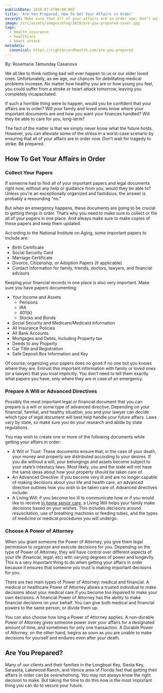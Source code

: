 ```yaml
---
publishDate: 2019-07-4T00:00:00Z
title: 'Are You Prepared, How To Get Your Affairs in Order'
excerpt: Make sure that all of your affairs are in order now. Don’t wait for tragedy to strike. Be prepared.
image: /src/assets/images/blog/2019/are-you-prepared-cover.jpg
tags:
  - health insurance
  - healthcare
  - heart attack
metadata:
  canonical: https://rightaccordhealth.com/are-you-prepared
---
```



By: Rosemarie Tamunday Casanova



We all like to think nothing bad will ever happen to us or our older loved ones. Unfortunately, as we age, our chances for debilitating medical problems increase. No matter how healthy you are or how young you feel, you could suffer from a stroke or heart attack tomorrow, leaving you completely incapacitated.

If such a horrible thing were to happen, would you be confident that your affairs are in order? Will your family and loved ones know where your important documents are and how you want your finances handled? Will they be able to care for you, long-term?

The fact of the matter is that we simply never know what the future holds. However, you can alleviate some of the stress in a worst-case scenario by ensuring that all of your affairs are in order now. Don’t wait for tragedy to strike. Be prepared.

How To Get Your Affairs in Order
--------------------------------

### Collect Your Papers

If someone had to find all of your important papers and legal documents right now, without any help or guidance from you, would they be able to? Unless you’re an exceptionally organized and fastidious, the answer is probably a resounding “no.”

But when an emergency happens, these documents are going to be crucial to getting things in order. That’s why you need to make sure to collect or file all of your papers in one place. And always make sure to make copies of these papers and keep them updated.

According to the National Institute on Aging, some important papers to include are:

*   Birth Certificate
*   Social Security Card
*   Marriage Certificate
*   Divorce, Citizenship, or Adoption Papers (if applicable)
*   Contact Information for family, friends, doctors, lawyers, and financial advisors

Keeping your financial records in one place is also very important. Make sure you have papers documenting:

*   Your Income and Assets
    *   Pensions
    *   IRA
    *   401(k)
    *   Stocks and Bonds
*   Social Security and Medicare/Medicaid information
*   All Insurance Policies
*   All Bank Accounts
*   Mortgages and Debts, including Property tax
*   Deeds to any Property
*   Car Title and Registration
*   Safe Deposit Box Information and Key

  

Of course, organizing your papers does no good if no one but you knows where they are. Entrust this important information with family or loved ones (or a lawyer) that you trust implicitly. You don’t need to tell them exactly what papers you have, only where they are in case of an emergency.

### Prepare A Will or Advanced Directives

Possibly the most important legal or financial document that you can prepare is a will or some type of advanced directive. Depending on your financial, familial, and healthy situation, you and your lawyer can decide which type of legal document will best help handle your future affairs. Laws vary by state, so make sure you do your research and abide by state regulations.

You may wish to create one or more of the following documents while getting your affairs in order:

*   A Will or Trust: These documents ensure that, in the case of your death, your money and property are distributed according to your desires. If you die without a will, your belongings and assets become subject to your state’s intestacy laws. Most likely, you and the state will not have the same ideas about how your property should be taken care of.
*   An Advanced Directive: If you become very ill and are no longer capable of making decisions about your life and health care, an advanced directive outlines how you wish to be taken care of. Advanced directives include:
*   A Living Will: if you become too ill to communicate how or if you would like to receive [in home senior care,](https://rightaccordhealth.com/services/live-in-homecare.html) a Living Will helps your family make decisions based on your wishes. This includes decisions around resuscitation, use of breathing machines or feeding tubes, and the types of medicine or medical procedures you will undergo.

### Choose A Power of Attorney

When you grant someone the Power of Attorney, you give them legal permission to organize and execute decisions for you. Depending on the type of Power of Attorney, they will have control over different aspects of your life (financial, legal, etc) with varying degrees of power and longevity. This is a very important thing to do when getting your affairs in order because it ensures that someone you trust is making important decisions for you.

There are two main types of Power of Attorney: medical and financial. A medical or healthcare Power of Attorney allows a trusted individual to make decisions about your medical care if you become too impaired to make your own decisions. A financial Power of Attorney has the ability to make financial decisions on your behalf. You can give both medical and financial powers to the same person, or divide them up.

You can also choose how long a Power of Attorney applies. A non-durable Power of Attorney gives someone power over your affairs for a designated amount of time, and sometimes for only one transaction. A Durable Power of Attorney, on the other hand, begins as soon as you are unable to make decisions for yourself and endures even after your death.

Are You Prepared?
-----------------

Many of our clients and their families in the Longboat Key, Siesta Key, Sarasota, Lakewood Ranch, and Venice area of Florida feel that getting their affairs in order can be overwhelming. You may not always know the right decision to make. But taking the time to do this now is the most important thing you can do to secure your future.